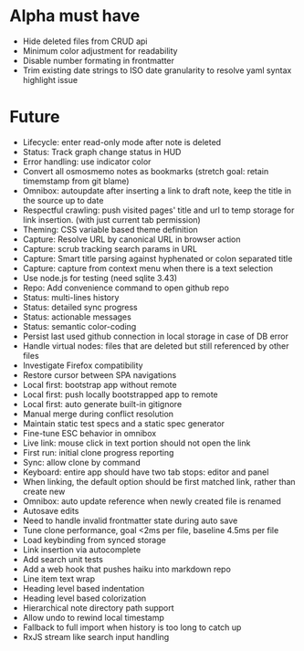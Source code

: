 # Alpha must have

- Hide deleted files from CRUD api
- Minimum color adjustment for readability
- Disable number formating in frontmatter
- Trim existing date strings to ISO date granularity to resolve yaml syntax highlight issue

# Future

- Lifecycle: enter read-only mode after note is deleted
- Status: Track graph change status in HUD
- Error handling: use indicator color
- Convert all osmosmemo notes as bookmarks (stretch goal: retain timemstamp from git blame)
- Omnibox: autoupdate after inserting a link to draft note, keep the title in the source up to date
- Respectful crawling: push visited pages' title and url to temp storage for link insertion. (with just current tab permission)
- Theming: CSS variable based theme definition
- Capture: Resolve URL by canonical URL in browser action
- Capture: scrub tracking search params in URL
- Capture: Smart title parsing against hyphenated or colon separated title
- Capture: capture from context menu when there is a text selection
- Use node.js for testing (need sqlite 3.43)
- Repo: Add convenience command to open github repo
- Status: multi-lines history
- Status: detailed sync progress
- Status: actionable messages
- Status: semantic color-coding
- Persist last used github connection in local storage in case of DB error
- Handle virtual nodes: files that are deleted but still referenced by other files
- Investigate Firefox compatibility
- Restore cursor between SPA navigations
- Local first: bootstrap app without remote
- Local first: push locally bootstrapped app to remote
- Local first: auto generate built-in gitignore
- Manual merge during conflict resolution
- Maintain static test specs and a static spec generator
- Fine-tune ESC behavior in omnibox
- Live link: mouse click in text portion should not open the link
- First run: initial clone progress reporting
- Sync: allow clone by command
- Keyboard: entire app should have two tab stops: editor and panel
- When linking, the default option should be first matched link, rather than create new
- Omnibox: auto update reference when newly created file is renamed
- Autosave edits
- Need to handle invalid frontmatter state during auto save
- Tune clone performance, goal <2ms per file, baseline 4.5ms per file
- Load keybinding from synced storage
- Link insertion via autocomplete
- Add search unit tests
- Add a web hook that pushes haiku into markdown repo
- Line item text wrap
- Heading level based indentation
- Heading level based colorization
- Hierarchical note directory path support
- Allow undo to rewind local timestamp
- Fallback to full import when history is too long to catch up
- RxJS stream like search input handling
